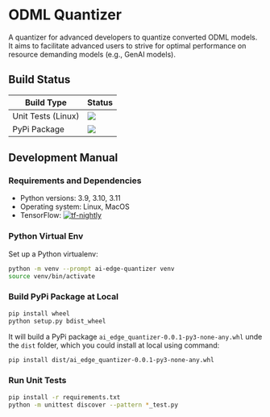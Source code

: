 # ODML Quantizer

A quantizer for advanced developers to quantize converted ODML models. It aims to
facilitate advanced users to strive for optimal performance on resource
demanding models (e.g., GenAI models).

## Build Status

Build Type         |    Status     |
-----------        | --------------|
Unit Tests (Linux) | [![](https://github.com/google-ai-edge/ai-edge-quantizer/actions/workflows/nightly_unittests.yml/badge.svg?branch=main)](https://github.com/google-ai-edge/ai-edge-quantizer/actions/workflows/nightly_unittests.yml) |
PyPi Package       | [![](https://github.com/google-ai-edge/ai-edge-quantizer/actions/workflows/build_release.yml/badge.svg?branch=main)](https://github.com/google-ai-edge/ai-edge-quantizer/actions/workflows/build_release.yml) |

## Development Manual

### Requirements and Dependencies

 * Python versions:  3.9, 3.10, 3.11
 * Operating system: Linux, MacOS
 * TensorFlow: [![tf-nightly](https://img.shields.io/badge/tf--nightly-latest-blue)](https://pypi.org/project/tf-nightly/)

### Python Virtual Env

Set up a Python virtualenv:

```bash
python -m venv --prompt ai-edge-quantizer venv
source venv/bin/activate
```

### Build PyPi Package at Local

```bash
pip install wheel
python setup.py bdist_wheel
```

It will build a PyPi package `ai_edge_quantizer-0.0.1-py3-none-any.whl` unde
the `dist` folder, which you could install at local using command:

```bash
pip install dist/ai_edge_quantizer-0.0.1-py3-none-any.whl
```

### Run Unit Tests

```bash
pip install -r requirements.txt
python -m unittest discover --pattern *_test.py
```
